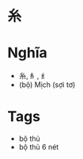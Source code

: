 # 糸

# Nghĩa
* 糸, 糹, 纟
* (bộ) Mịch (sợi tơ)

# Tags
* bộ thủ
* bộ thủ 6 nét

<script>window.HANZI_FIELD='糸';</script>

